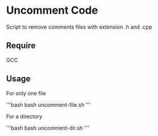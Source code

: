 # Uncomment Code

Script to remove comments files with extension .h and .cpp

## Require

GCC

## Usage

For only one file

'''bash
bash uncomment-file.sh <input-file>
'''

For a directory

'''bash
bash uncomment-dir.sh <directory>
'''